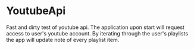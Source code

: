 # YoutubeApi
Fast and dirty test of youtube api. 
The application upon start will request access to user's youtube account. By iterating through the user's playlists the app will update note of every playlist item.
